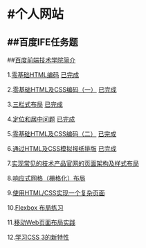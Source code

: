 #个人网站
==============
##百度IFE任务题
-----------  
##[百度前端技术学院简介](http://ife.baidu.com/)  

1.[零基础HTML编码](http://ife.baidu.com/task/detail?taskId=1)   [已完成](http://taoqun.github.io/mypage/baidu_ife/task-1/task-1.html)

2.[零基础HTML及CSS编码（一）](http://ife.baidu.com/task/detail?taskId=2)   [已完成](http://taoqun.github.io/mypage/baidu_ife/task-2/task-2.html)

3.[三栏式布局](http://ife.baidu.com/task/detail?taskId=3)  [已完成](http://taoqun.github.io/mypage/baidu_ife/task-3/task-3.html)

4.[定位和居中问题](http://ife.baidu.com/task/detail?taskId=4)   [已完成](http://taoqun.github.io/mypage/baidu_ife/task-4/task-4.html)

5.[零基础HTML及CSS编码（二）](http://ife.baidu.com/task/detail?taskId=5)  [已完成](http://taoqun.github.io/mypage/baidu_ife/task-5/task-5.html)

6.[通过HTML及CSS模拟报纸排版](http://ife.baidu.com/task/detail?taskId=6)  [已完成](http://taoqun.github.io/mypage/baidu_ife/task-6/task-6.html)

7.[实现常见的技术产品官网的页面架构及样式布局](http://ife.baidu.com/task/detail?taskId=7)  

8.[响应式网格（栅格化）布局](http://ife.baidu.com/task/detail?taskId=8)  

9.[使用HTML/CSS实现一个复杂页面](http://ife.baidu.com/task/detail?taskId=9)  

10.[Flexbox 布局练习](http://ife.baidu.com/task/detail?taskId=10)  

11.[移动Web页面布局实践](http://ife.baidu.com/task/detail?taskId=11)  

12.[学习CSS 3的新特性](http://ife.baidu.com/task/detail?taskId=12)  

